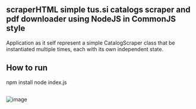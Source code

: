 ## scraperHTML simple tus.si catalogs scraper and pdf downloader using NodeJS in CommonJS style    

Application as it self represent a simple CatalogScraper class that be instantiated multiple times, each with its own independent state.      
## How to run   
npm install 
node index.js    
##
![image](https://github.com/user-attachments/assets/b8d4f70e-a284-4b5b-a386-28a8caeb890c)
